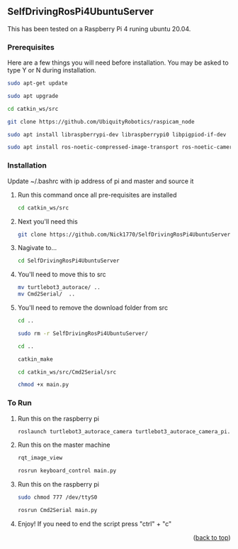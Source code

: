 ## SelfDrivingRosPi4UbuntuServer


This has been tested on a Raspberry Pi 4 runing ubuntu 20.04. 

### Prerequisites

Here are a few things you will need before installation. You may be asked to type Y or N during installation.

  ```sh
  sudo apt-get update
  ```
  ```sh
  sudo apt upgrade
  ```
  ```sh
  cd catkin_ws/src
  ```
  ```sh
  git clone https://github.com/UbiquityRobotics/raspicam_node
  ```
  ```sh
  sudo apt install libraspberrypi-dev libraspberrypi0 libpigpiod-if-dev
  ```
  ```sh
  sudo apt install ros-noetic-compressed-image-transport ros-noetic-camera-info-manager ros-noetic-diagnostic-updater
  ```
  
  

### Installation
Update ~/.bashrc with ip address of pi and master and source it



1. Run this command once all pre-requisites are installed
   ```sh
   cd catkin_ws/src
   ```
2. Next you'll need this
   ```sh
   git clone https://github.com/Nick1770/SelfDrivingRosPi4UbuntuServer.git
   ```
3. Nagivate to...
   ```sh
   cd SelfDrivingRosPi4UbuntuServer
   ```
4. You'll need to move this to src
   ```sh
   mv turtlebot3_autorace/ ..
   mv Cmd2Serial/  ..
   ```
5. You'll need to remove the download folder from src
   ```sh
   cd ..
   ```
   ```sh
   sudo rm -r SelfDrivingRosPi4UbuntuServer/
   ```
   ```sh
   cd ..
   ```
   ```sh
   catkin_make
   ```
   ```sh
   cd catkin_ws/src/Cmd2Serial/src
   ```
   ```sh
   chmod +x main.py
   ```
   


### To Run
1. Run this on the raspberry pi
   ```sh
   roslaunch turtlebot3_autorace_camera turtlebot3_autorace_camera_pi.launch
   ```
2. Run this on the master machine
   ```sh
   rqt_image_view
   ```
   ```sh
   rosrun keyboard_control main.py
   ```
  
3. Run this on the raspberry pi
   ```sh
   sudo chmod 777 /dev/ttyS0 
   ```
   ```sh
   rosrun Cmd2Serial main.py
   ```
4. Enjoy! If you need to end the script press "ctrl" + "c"
   
   
<p align="right">(<a href="#top">back to top</a>)</p>
